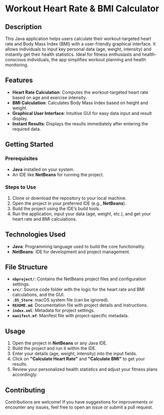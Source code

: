 # **Workout Heart Rate & BMI Calculator**

## **Description**

This Java application helps users calculate their workout-targeted heart rate and Body Mass Index (BMI) with a user-friendly graphical interface. It allows individuals to input key personal data (age, weight, intensity) and instantly get their health statistics. Ideal for fitness enthusiasts and health-conscious individuals, the app simplifies workout planning and health monitoring.

## **Features**

- **Heart Rate Calculation**: Computes the workout-targeted heart rate based on age and exercise intensity.
- **BMI Calculation**: Calculates Body Mass Index based on height and weight.
- **Graphical User Interface**: Intuitive GUI for easy data input and result display.
- **Instant Results**: Displays the results immediately after entering the required data.

## Getting Started

### Prerequisites

- **Java** installed on your system.
- An IDE like **NetBeans** for running the project.

### Steps to Use

1. Clone or download the repository to your local machine.
2. Open the project in your preferred IDE (e.g., **NetBeans**).
3. Build the project using the IDE’s build tools.
4. Run the application, input your data (age, weight, etc.), and get your heart rate and BMI calculations.

## **Technologies Used**

- **Java**: Programming language used to build the core functionality.
- **NetBeans**: IDE for development and project management.

## **File Structure**

- **`nbproject/`**: Contains the NetBeans project files and configuration settings.
- **`src/`**: Source code folder with the logic for the heart rate and BMI calculations, and the GUI.
- **`.DS_Store`**: macOS system file (can be ignored).
- **`README.md`**: Documentation file with project details and instructions.
- **`index.xml`**: Metadata for project settings.
- **`manifest.mf`**: Manifest file with project-specific metadata.

## **Usage**

1. Open the project in **NetBeans** or any Java IDE.
2. Build the project and run it within the IDE.
3. Enter your details (age, weight, intensity) into the input fields.
4. Click on **"Calculate Heart Rate"** and **"Calculate BMI"** to get your results.
5. Review your personalized health statistics and adjust your fitness plans accordingly.

## **Contributing**

Contributions are welcome! If you have suggestions for improvements or encounter any issues, feel free to open an issue or submit a pull request.
